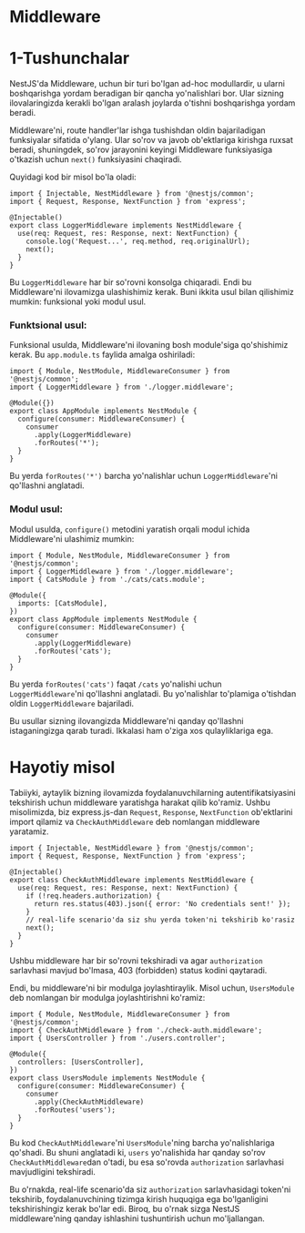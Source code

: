 # Middleware

# 1-Tushunchalar

NestJS'da Middleware, uchun bir turi bo'lgan ad-hoc modullardir, u ularni boshqarishga yordam beradigan bir qancha yo'nalishlari bor. Ular sizning ilovalaringizda kerakli bo'lgan aralash joylarda o'tishni boshqarishga yordam beradi.

Middleware'ni, route handler'lar ishga tushishdan oldin bajariladigan funksiyalar sifatida o'ylang. Ular so'rov va javob ob'ektlariga kirishga ruxsat beradi, shuningdek, so'rov jarayonini keyingi Middleware funksiyasiga o'tkazish uchun `next()` funksiyasini chaqiradi.

Quyidagi kod bir misol bo'la oladi:

```tsx
import { Injectable, NestMiddleware } from '@nestjs/common';
import { Request, Response, NextFunction } from 'express';

@Injectable()
export class LoggerMiddleware implements NestMiddleware {
  use(req: Request, res: Response, next: NextFunction) {
    console.log('Request...', req.method, req.originalUrl);
    next();
  }
}

```

Bu `LoggerMiddleware` har bir so'rovni konsolga chiqaradi. Endi bu Middleware'ni ilovamizga ulashishimiz kerak. Buni ikkita usul bilan qilishimiz mumkin: funksional yoki modul usul.

### Funktsional usul:

Funksional usulda, Middleware'ni ilovaning bosh module'siga qo'shishimiz kerak. Bu `app.module.ts` faylida amalga oshiriladi:

```tsx
import { Module, NestModule, MiddlewareConsumer } from '@nestjs/common';
import { LoggerMiddleware } from './logger.middleware';

@Module({})
export class AppModule implements NestModule {
  configure(consumer: MiddlewareConsumer) {
    consumer
      .apply(LoggerMiddleware)
      .forRoutes('*');
  }
}

```

Bu yerda `forRoutes('*')` barcha yo'nalishlar uchun `LoggerMiddleware`'ni qo'llashni anglatadi.

### Modul usul:

Modul usulda, `configure()` metodini yaratish orqali modul ichida Middleware'ni ulashimiz mumkin:

```tsx
import { Module, NestModule, MiddlewareConsumer } from '@nestjs/common';
import { LoggerMiddleware } from './logger.middleware';
import { CatsModule } from './cats/cats.module';

@Module({
  imports: [CatsModule],
})
export class AppModule implements NestModule {
  configure(consumer: MiddlewareConsumer) {
    consumer
      .apply(LoggerMiddleware)
      .forRoutes('cats');
  }
}

```

Bu yerda `forRoutes('cats')` faqat `/cats` yo'nalishi uchun `LoggerMiddleware`'ni qo'llashni anglatadi. Bu yo'nalishlar to'plamiga o'tishdan oldin `LoggerMiddleware` bajariladi.

Bu usullar sizning ilovangizda Middleware'ni qanday qo'llashni istaganingizga qarab turadi. Ikkalasi ham o'ziga xos qulayliklariga ega.

# Hayotiy misol

Tabiiyki, aytaylik bizning ilovamizda foydalanuvchilarning autentifikatsiyasini tekshirish uchun middleware yaratishga harakat qilib ko'ramiz. Ushbu misolimizda, biz express.js-dan `Request`, `Response`, `NextFunction` ob'ektlarini import qilamiz va `CheckAuthMiddleware` deb nomlangan middleware yaratamiz.

```tsx
import { Injectable, NestMiddleware } from '@nestjs/common';
import { Request, Response, NextFunction } from 'express';

@Injectable()
export class CheckAuthMiddleware implements NestMiddleware {
  use(req: Request, res: Response, next: NextFunction) {
    if (!req.headers.authorization) {
      return res.status(403).json({ error: 'No credentials sent!' });
    }
    // real-life scenario'da siz shu yerda token'ni tekshirib ko'rasiz
    next();
  }
}

```

Ushbu middleware har bir so'rovni tekshiradi va agar `authorization` sarlavhasi mavjud bo'lmasa, 403 (forbidden) status kodini qaytaradi.

Endi, bu middleware'ni bir modulga joylashtiraylik. Misol uchun, `UsersModule` deb nomlangan bir modulga joylashtirishni ko'ramiz:

```tsx
import { Module, NestModule, MiddlewareConsumer } from '@nestjs/common';
import { CheckAuthMiddleware } from './check-auth.middleware';
import { UsersController } from './users.controller';

@Module({
  controllers: [UsersController],
})
export class UsersModule implements NestModule {
  configure(consumer: MiddlewareConsumer) {
    consumer
      .apply(CheckAuthMiddleware)
      .forRoutes('users');
  }
}

```

Bu kod `CheckAuthMiddleware`'ni `UsersModule`'ning barcha yo'nalishlariga qo'shadi. Bu shuni anglatadi ki, `users` yo'nalishida har qanday so'rov `CheckAuthMiddleware`dan o'tadi, bu esa so'rovda `authorization` sarlavhasi mavjudligini tekshiradi.

Bu o'rnakda, real-life scenario'da siz `authorization` sarlavhasidagi token'ni tekshirib, foydalanuvchining tizimga kirish huquqiga ega bo'lganligini tekshirishingiz kerak bo'lar edi. Biroq, bu o'rnak sizga NestJS middleware'ning qanday ishlashini tushuntirish uchun mo'ljallangan.